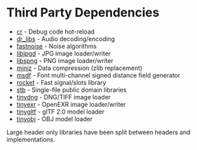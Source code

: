 # Third Party Dependencies
 * [cr](https://github.com/fungos/cr) - Debug code hot-reload
 * [dr_libs](https://github.com/mackron/dr_libs) - Audio decoding/encoding
 * [fastnoise](https://github.com/Auburns/FastNoise) - Noise algorithms
 * [libjpgd](https://github.com/richgel999/jpeg-compressor) - JPG image loader/writer 
 * [libspng](https://github.com/randy408/libspng) - PNG image loader/writer
 * [miniz](https://github.com/richgel999/miniz) - Data compression (zlib replacement)
 * [msdf](https://github.com/exezin/msdf-c) - Font multi-channel signed distance field generator
 * [rocket](https://github.com/tripleslash/rocket) - Fast signal/slots library
 * [stb](https://github.com/nothings/stb) - Single-file public domain libraries
 * [tinydng](https://github.com/syoyo/tinydngloader) - DNG/TIFF image loader
 * [tinyexr](https://github.com/syoyo/tinyexr) - OpenEXR image loader/writer
 * [tinygltf](https://github.com/syoyo/tinygltf) - glTF 2.0 model loader
 * [tinyobj](https://github.com/syoyo/tinyobjloader) - OBJ model loader

Large header only libraries have been split between headers and implementations.
